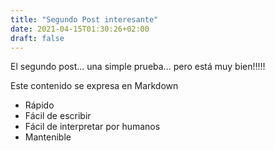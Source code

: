 ```yaml
---
title: "Segundo Post interesante"
date: 2021-04-15T01:30:26+02:00
draft: false
---
```


El segundo post... una simple prueba... pero está muy bien!!!!!

Este contenido se expresa en Markdown

- Rápido
- Fácil de escribir
- Fácil de interpretar por humanos
- Mantenible
